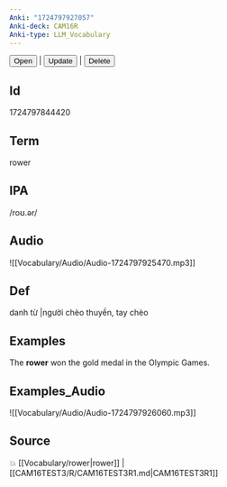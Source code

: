 ```yaml
---
Anki: "1724797927057"
Anki-deck: CAM16R
Anki-type: LLM_Vocabulary
---
```

<button class="anki-btn-open">Open</button> | <button class="anki-btn-update">Update</button> | <button class="anki-btn-delete">Delete</button>

## Id
1724797844420
## Term
rower
## IPA
 /roʊ.ər/
## Audio
 ![[Vocabulary/Audio/Audio-1724797925470.mp3]]

## Def
 danh từ |người chèo thuyền, tay chèo 
## Examples
The **rower** won the gold medal in the Olympic Games.

## Examples_Audio
![[Vocabulary/Audio/Audio-1724797926060.mp3]]
## Source
💥 [[Vocabulary/rower|rower]] |  [[CAM16TEST3/R/CAM16TEST3R1.md|CAM16TEST3R1]]